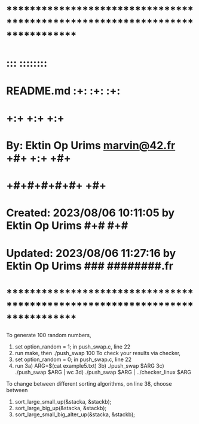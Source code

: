 # **************************************************************************** #
#                                                                              #
#                                                         :::      ::::::::    #
#    README.md                                          :+:      :+:    :+:    #
#                                                     +:+ +:+         +:+      #
#    By: Ektin Op Urims <marvin@42.fr>              +#+  +:+       +#+         #
#                                                 +#+#+#+#+#+   +#+            #
#    Created: 2023/08/06 10:11:05 by Ektin Op Urims    #+#    #+#              #
#    Updated: 2023/08/06 11:27:16 by Ektin Op Urims   ###   ########.fr        #
#                                                                              #
# **************************************************************************** #

To generate 100 random numbers,
1) set option_random = 1; in push_swap.c, line 22
2) run make, then ./push_swap 100
To check your results via checker,
3) set option_random = 0; in push_swap.c, line 22
3) run 
3a) ARG=$(cat example5.txt)
3b) ./push_swap $ARG
3c) ./push_swap $ARG | wc
3d) ./push_swap $ARG | ../checker_linux	$ARG

To change between different sorting algorithms, 
on line 38, choose between
1) sort_large_small_up(&stacka, &stackb);
2) sort_large_big_up(&stacka, &stackb);
3) sort_large_small_big_alter_up(&stacka, &stackb);
